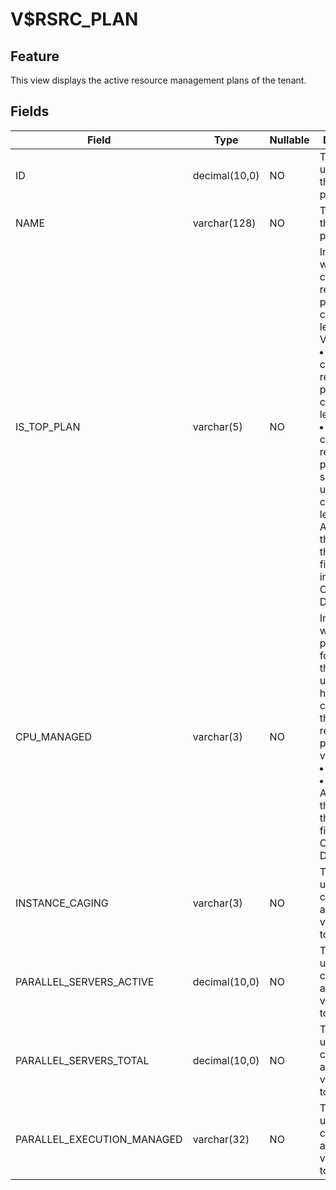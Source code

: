# V$RSRC_PLAN

## Feature

This view displays the active resource management plans of the tenant. 

## Fields

| Field | Type | Nullable | Description |
|----------------------------|---------------|------------|----------------------------------------------------------------------------------------------------------------------------------------------------------------------------------------------------------------------|
| ID | decimal(10,0) | NO | The globally unique ID of the resource plan. |
| NAME | varchar(128) | NO | The name of the resource plan. |
| IS_TOP_PLAN | varchar(5) | NO | Indicates whether the current resource plan is the current top-level plan. Valid values:  </li><li> `TRUE`: The current resource plan is the current top-level plan.    </li><li> `FLASE`: The current resource plan is a subplan under the current top-level plan. <br>At present, the value of this field is fixed to `TRUE` in OceanBase Database. |
| CPU_MANAGED | varchar(3) | NO | Indicates whether parameters for managing the CPU utilization have been configured in the current resource plan. Valid values:  </li><li> `ON`: Yes.    </li><li> `OFF`: No. <br>At present, the value of this field is fixed to `ON` in OceanBase Database. |
| INSTANCE_CAGING | varchar(3) | NO | This field is used only for compatibility, and the value is fixed to `NULL`. |
| PARALLEL_SERVERS_ACTIVE | decimal(10,0) | NO | This field is used only for compatibility, and the value is fixed to `NULL`. |
| PARALLEL_SERVERS_TOTAL | decimal(10,0) | NO | This field is used only for compatibility, and the value is fixed to `NULL`. |
| PARALLEL_EXECUTION_MANAGED | varchar(32) | NO | This field is used only for compatibility, and the value is fixed to `NULL`. |

